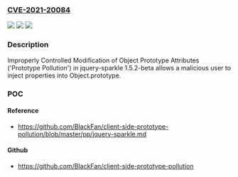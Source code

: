 ### [CVE-2021-20084](https://cve.mitre.org/cgi-bin/cvename.cgi?name=CVE-2021-20084)
![](https://img.shields.io/static/v1?label=Product&message=jQuery%20Sparkle&color=blue)
![](https://img.shields.io/static/v1?label=Version&message=n%2Fa&color=blue)
![](https://img.shields.io/static/v1?label=Vulnerability&message=Prototype%20Pollution&color=brighgreen)

### Description

Improperly Controlled Modification of Object Prototype Attributes ('Prototype Pollution') in jquery-sparkle 1.5.2-beta allows a malicious user to inject properties into Object.prototype.

### POC

#### Reference
- https://github.com/BlackFan/client-side-prototype-pollution/blob/master/pp/jquery-sparkle.md

#### Github
- https://github.com/BlackFan/client-side-prototype-pollution

